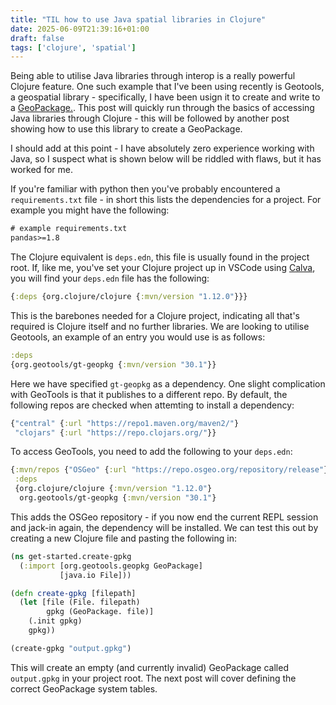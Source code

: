 ```yaml
---
title: "TIL how to use Java spatial libraries in Clojure"
date: 2025-06-09T21:39:16+01:00
draft: false
tags: ['clojure', 'spatial']
---
```


Being able to utilise Java libraries through interop is a really powerful Clojure feature. One such example that I've been using recently is Geotools, a geospatial library - specifically, I have been usign it to create and write to a [GeoPackage.](https://www.geopackage.org/). This post will quickly run through the basics of accessing Java libraries through Clojure - this will be followed by another post showing how to use this library to create a GeoPackage.

I should add at this point - I have absolutely zero experience working with Java, so I suspect what is shown below will be riddled with flaws, but it has worked for me.

If you're familiar with python then you've probably encountered a `requirements.txt` file - in short this lists the dependencies for a project. For example you might have the following:

```txt
# example requirements.txt
pandas>=1.8
```

The Clojure equivalent is `deps.edn`, this file is usually found in the project root. If, like me, you've set your Clojure project up in VSCode using [Calva](http://caliva.io), you will find your `deps.edn` file has the following:

```clojure
{:deps {org.clojure/clojure {:mvn/version "1.12.0"}}}
```

This is the barebones needed for a Clojure project, indicating all that's required is Clojure itself and no further libraries. We are looking to utilise Geotools, an example of an entry you would use is as follows:

```clojure
:deps
{org.geotools/gt-geopkg {:mvn/version "30.1"}}
```

Here we have specified `gt-geopkg` as a dependency. One slight complication with GeoTools is that it publishes to a different repo. By default, the following repos are checked when attemting to install a dependency:

```clojure
{"central" {:url "https://repo1.maven.org/maven2/"}
 "clojars" {:url "https://repo.clojars.org/"}}
```

To access GeoTools, you need to add the following to your `deps.edn`:

```clojure
{:mvn/repos {"OSGeo" {:url "https://repo.osgeo.org/repository/release"}} ;;new
 :deps
 {org.clojure/clojure {:mvn/version "1.12.0"}
  org.geotools/gt-geopkg {:mvn/version "30.1"}
```

This adds the OSGeo repository - if you now end the current REPL session and jack-in again, the dependency will be installed. We can test this out by creating a new Clojure file and pasting the following in:

```clojure
(ns get-started.create-gpkg
  (:import [org.geotools.geopkg GeoPackage]
           [java.io File]))

(defn create-gpkg [filepath]
  (let [file (File. filepath)
        gpkg (GeoPackage. file)]
    (.init gpkg)
    gpkg))

(create-gpkg "output.gpkg")
```

This will create an empty (and currently invalid) GeoPackage called `output.gpkg` in your project root. The next post will cover defining the correct GeoPackage system tables.
